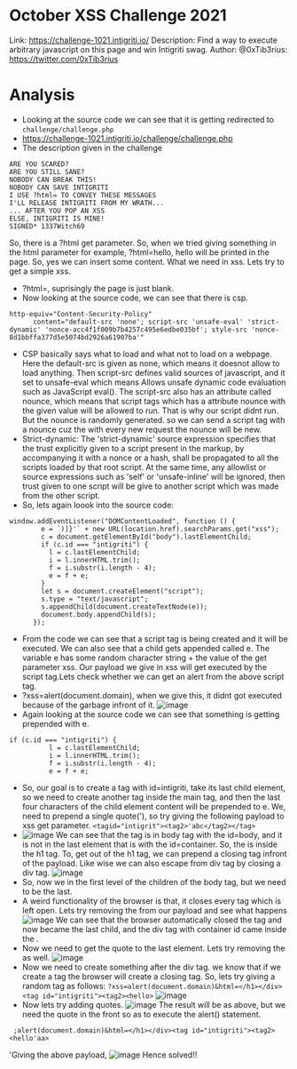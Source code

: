 # October XSS Challenge 2021

Link: https://challenge-1021.intigriti.io/
Description: Find a way to execute arbitrary javascript on this page and win Intigriti swag.
Author: @0xTib3rius: https://twitter.com/0xTib3rius

# Analysis
+ Looking at the source code we can see that it is getting redirected to `challenge/challenge.php`
+ https://challenge-1021.intigriti.io/challenge/challenge.php
+ The description given in the challenge
```
ARE YOU SCARED?
ARE YOU STILL SANE?
NOBODY CAN BREAK THIS!
NOBODY CAN SAVE INTIGRITI
I USE ?html= TO CONVEY THESE MESSAGES
I'LL RELEASE INTIGRITI FROM MY WRATH...
... AFTER YOU POP AN XSS
ELSE, INTIGRITI IS MINE!
SIGNED* 1337Witch69
```
So, there is a ?html get parameter. So, when we tried giving something in the html parameter for example, ?html=hello, hello will be printed in the page. So, yes we can insert some content. What we need in xss. Lets try to get a simple xss.
+ ?html=<script>alert(document.domain)</script>, suprisingly the page is just blank.
+ Now looking at the source code, we can see that there is csp.
```
http-equiv="Content-Security-Policy"
      content="default-src 'none'; script-src 'unsafe-eval' 'strict-dynamic' 'nonce-acc4f1f009b7b4257c495e6edbe035bf'; style-src 'nonce-8d1bbffa377d5e5074bd2926a61907ba'"
```
+ CSP basically says what to load and what not to load on a webpage. Here the default-src is given as none, which means it doesnot allow to load anything. Then script-src defines valid sources of javascript, and it set to unsafe-eval which means Allows unsafe dynamic code evaluation such as JavaScript eval(). The script-src also has an attribute called nounce, which means that script tags which has a attribute nounce with the given value will be allowed to run. That is why our script didnt run. But the nounce is randomly generated. so we can send a script tag with a nounce cuz the with every new request the nounce will be new.
+ Strict-dynamic: The 'strict-dynamic' source expression specifies that the trust explicitly given to a script present in the markup, by accompanying it with a nonce or a hash, shall be propagated to all the scripts loaded by that root script. At the same time, any allowlist or source expressions such as 'self' or 'unsafe-inline' will be ignored, then trust given to one script will be give to another script which was made from the other script.
+ So, lets again loook into the source code:
```
window.addEventListener("DOMContentLoaded", function () {
        e = `)]}'` + new URL(location.href).searchParams.get("xss");
        c = document.getElementById("body").lastElementChild;
        if (c.id === "intigriti") {
          l = c.lastElementChild;
          i = l.innerHTML.trim();
          f = i.substr(i.length - 4);
          e = f + e;
        }
        let s = document.createElement("script");
        s.type = "text/javascript";
        s.appendChild(document.createTextNode(e));
        document.body.appendChild(s);
      });
 ```
 + From the code we can see that a script tag is being created and it will be executed. We can also see that a child gets appended called e. The variable e has some random character string + the value of the get parameter xss. Our payload we give in xss will get executed by the script tag.Lets check whether we can get an alert from the above script tag.
 + ?xss=alert(document.domain), when we give this, it didnt got executed because of the garbage infront of it.
 ![image](https://github.com/Avanthikaanand/Intigriti-XSS-challenges/assets/80388135/24135b81-f23a-4428-888f-8108d36feddf)
+ Again looking at the source code we can see that something is getting prepended with e.
```
if (c.id === "intigriti") {
          l = c.lastElementChild;
          i = l.innerHTML.trim();
          f = i.substr(i.length - 4);
          e = f + e;
```
+ So, our goal is to create a tag with id=intigriti, take its last child element, so we need to create another tag inside the main tag, and then the last four characters of the child element content will be prepended to e. We, need to prepend a single quote('), so try giving the following payload to xss get parameter.
`<tagid="intigrit"><tag2>'abc</tag2></tag>`
+ ![image](https://github.com/Avanthikaanand/Intigriti-XSS-challenges/assets/80388135/79deca18-a84d-4fe0-8977-2e3c1b9fd55c)
We can see that the tag is in body tag with the id=body, and it is not in the last element that is with the id=container.
So, the <tag> is inside the h1 tag. To, get out of the h1 tag, we can prepend a closing tag infront of the payload. Like wise we can also escape from div tag by closing a div tag.
![image](https://github.com/Avanthikaanand/Intigriti-XSS-challenges/assets/80388135/8ad087b3-25dc-4591-a4e3-2691abd86c5d)
+ So, now we in the first level of the children of the body tag, but we need to be the last. 
+ A weird functionality of the browser is that, it closes every tag which is left open. Lets try removing the </tag> from our payload and see what happens
![image](https://github.com/Avanthikaanand/Intigriti-XSS-challenges/assets/80388135/1c4f73e6-f128-4adb-802e-c77566c46a96)
We can see that the browser automatically closed the tag and now <tag> became the last child, and the div tag with container id came inside the <tag>.
+ Now we need to get the quote to the last element. Lets try removing the </tag2> as well.
![image](https://github.com/Avanthikaanand/Intigriti-XSS-challenges/assets/80388135/e4844d71-2839-49cf-8423-f0726872399b)
+ Now we need to create something after the div tag. we know that if we create a tag the browser will create a closing tag.
 So, lets try giving a random tag as follows:
`?xss=alert(document.domain)&html=</h1></div><tag id="intigriti"><tag2><hello>`
![image](https://github.com/Avanthikaanand/Intigriti-XSS-challenges/assets/80388135/21799a5b-c9d5-4ca6-92ec-54be658ef893)
+ Now lets try adding quotes.
![image](https://github.com/Avanthikaanand/Intigriti-XSS-challenges/assets/80388135/832583ad-9713-4807-acda-9f375c880f09)
The result will be as above, but we need the quote in the front so as to execute the alert() statement.
``` 
 ;alert(document.domain)&html=</h1></div><tag id="intigriti"><tag2><hello'aa> 
```
 'Giving the above payload, 
![image](https://github.com/Avanthikaanand/Intigriti-XSS-challenges/assets/80388135/6481eec2-6d73-4dd9-b7b3-4094841ef930)
Hence solved!!
